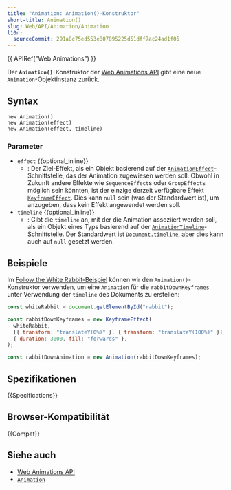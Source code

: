 ```yaml
---
title: "Animation: Animation()-Konstruktor"
short-title: Animation()
slug: Web/API/Animation/Animation
l10n:
  sourceCommit: 291a8c75ed553e807895225d51dff7ac24ad1f05
---
```


{{ APIRef("Web Animations") }}

Der **`Animation()`**-Konstruktor der [Web Animations API](/de/docs/Web/API/Web_Animations_API) gibt eine neue `Animation`-Objektinstanz zurück.

## Syntax

```js-nolint
new Animation()
new Animation(effect)
new Animation(effect, timeline)
```

### Parameter

- `effect` {{optional_inline}}
  - : Der Ziel-Effekt, als ein Objekt basierend auf der [`AnimationEffect`](/de/docs/Web/API/AnimationEffect)-Schnittstelle, das der Animation zugewiesen werden soll. Obwohl in Zukunft andere Effekte wie `SequenceEffect`s oder `GroupEffect`s möglich sein könnten, ist der einzige derzeit verfügbare Effekt [`KeyframeEffect`](/de/docs/Web/API/KeyframeEffect). Dies kann `null` sein (was der Standardwert ist), um anzugeben, dass kein Effekt angewendet werden soll.
- `timeline` {{optional_inline}}
  - : Gibt die `timeline` an, mit der die Animation assoziiert werden soll, als ein Objekt eines Typs basierend auf der [`AnimationTimeline`](/de/docs/Web/API/AnimationTimeline)-Schnittstelle. Der Standardwert ist [`Document.timeline`](/de/docs/Web/API/Document/timeline), aber dies kann auch auf `null` gesetzt werden.

## Beispiele

Im [Follow the White Rabbit-Beispiel](/de/docs/Web/API/Web_Animations_API/Using_the_Web_Animations_API#pausing_and_playing_animations) können wir den `Animation()`-Konstruktor verwenden, um eine `Animation` für die `rabbitDownKeyframes` unter Verwendung der `timeline` des Dokuments zu erstellen:

```js
const whiteRabbit = document.getElementById("rabbit");

const rabbitDownKeyframes = new KeyframeEffect(
  whiteRabbit,
  [{ transform: "translateY(0%)" }, { transform: "translateY(100%)" }],
  { duration: 3000, fill: "forwards" },
);

const rabbitDownAnimation = new Animation(rabbitDownKeyframes);
```

## Spezifikationen

{{Specifications}}

## Browser-Kompatibilität

{{Compat}}

## Siehe auch

- [Web Animations API](/de/docs/Web/API/Web_Animations_API)
- [`Animation`](/de/docs/Web/API/Animation)
